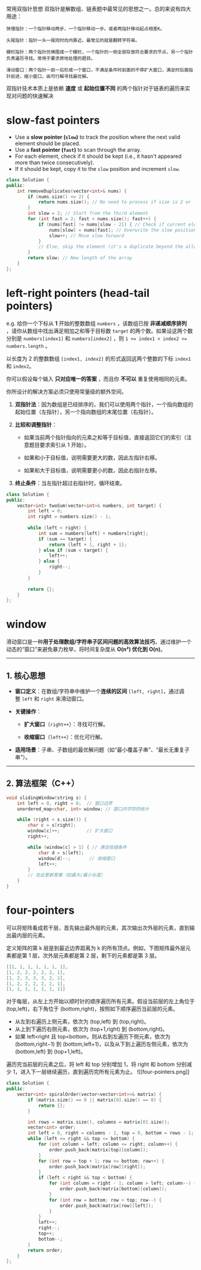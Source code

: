 常用双指针思想
双指针是解数组、链表题中最常见的思想之一。总的来说有四大用途：

	快慢指针：一个指针移动两步，一个指针移动一步。或者两指针移动起点相差K。
	
	头尾指针：指针一头一尾同时向内靠近。最常见的就是翻转字符串。
	
	栅栏指针：两个指针仿佛围成一个栅栏，一个指针的一侧全部存放符合要求的节点，另一个指针负责遍历寻找。常用于要求原地处理的题目。
	
	滑动窗口：两个指针一前一后形成一个窗口，不满足条件时前面的不停扩大窗口，满足时后面指针前进，缩小窗口，由可行解寻找最优解。
	
双指针技术本质上是依赖 **速度** 或 **起始位置不同** 的两个指针对于链表的遍历来实现对问题的快速解决
# slow-fast pointers
- Use a **slow pointer (`slow`)** to track the position where the next valid element should be placed.
- Use a **fast pointer (`fast`)** to scan through the array.
- For each element, check if it should be kept (i.e., it hasn't appeared more than twice consecutively).
- If it should be kept, copy it to the `slow` position and increment `slow`.

```cpp
class Solution {
public:
    int removeDuplicates(vector<int>& nums) {
        if (nums.size() <= 2) {
            return nums.size(); // No need to process if size is 2 or less
        }
        int slow = 2; // Start from the third element
        for (int fast = 2; fast < nums.size(); fast++) {
            if (nums[fast] != nums[slow - 2]) { // Check if current element can be kept
                nums[slow] = nums[fast]; // Overwrite the slow position
                slow++; // Move slow forward
            }
            // Else, skip the element (it's a duplicate beyond the allowed two)
        }
        return slow; // New length of the array
    }
};
```

# left-right pointers (head-tail pointers)
e.g.
给你一个下标从 **1** 开始的整数数组 `numbers` ，该数组已按 **非递减顺序排列**  ，请你从数组中找出满足相加之和等于目标数 `target` 的两个数。如果设这两个数分别是 `numbers[index1]` 和 `numbers[index2]` ，则 `1 <= index1 < index2 <= numbers.length` 。

以长度为 2 的整数数组 `[index1, index2]` 的形式返回这两个整数的下标 `index1` 和 `index2`。

你可以假设每个输入 **只对应唯一的答案** ，而且你 **不可以** 重复使用相同的元素。

你所设计的解决方案必须只使用常量级的额外空间。

1. **双指针法**：因为数组是已经排序的，我们可以使用两个指针，一个指向数组的起始位置（左指针），另一个指向数组的末尾位置（右指针）。
    
2. **比较和调整指针**：
    
    - 如果当前两个指针指向的元素之和等于目标值，直接返回它们的索引（注意题目要求索引从 1 开始）。
        
    - 如果和小于目标值，说明需要更大的数，因此左指针右移。
        
    - 如果和大于目标值，说明需要更小的数，因此右指针左移。
        
3. **终止条件**：当左指针超过右指针时，循环结束。
```cpp
class Solution {
public:
    vector<int> twoSum(vector<int>& numbers, int target) {
        int left = 0;
        int right = numbers.size() - 1;
        
        while (left < right) {
            int sum = numbers[left] + numbers[right];
            if (sum == target) {
                return {left + 1, right + 1};
            } else if (sum < target) {
                left++;
            } else {
                right--;
            }
        }
        
        return {};
    }
};
```

# window

滑动窗口是一种**用于处理数组/字符串子区间问题的高效算法技巧**，通过维护一个动态的“窗口”来避免暴力枚举，将时间复杂度从 **O(n²) 优化到 O(n)**。

---

## **1. 核心思想**

- **窗口定义**：在数组/字符串中维护一个**连续的区间** `[left, right]`，通过调整 `left` 和 `right` 来滑动窗口。
    
- **关键操作**：
    
    - **扩大窗口**（`right++`）：寻找可行解。
        
    - **收缩窗口**（`left++`）：优化可行解。
        
- **适用场景**：子串、子数组的最优解问题（如“最小覆盖子串”、“最长无重复子串”）。
    

---

## **2. 算法框架（C++）**
```cpp
void slidingWindow(string s) {
    int left = 0, right = 0;  // 窗口边界
    unordered_map<char, int> window; // 窗口内字符的统计

    while (right < s.size()) {
        char c = s[right];
        window[c]++;          // 扩大窗口
        right++;

        while (window[c] > 1) { // 满足收缩条件
            char d = s[left];
            window[d]--;       // 收缩窗口
            left++;
        }
        // 在此更新答案（如最大/最小长度）
    }
}
```

# four-pointers
可以将矩阵看成若干层，首先输出最外层的元素，其次输出次外层的元素，直到输出最内层的元素。

定义矩阵的第 k 层是到最近边界距离为 k 的所有顶点。例如，下图矩阵最外层元素都是第 1 层，次外层元素都是第 2 层，剩下的元素都是第 3 层。

```cpp
[[1, 1, 1, 1, 1, 1, 1], 
[1, 2, 2, 2, 2, 2, 1], 
[1, 2, 3, 3, 3, 2, 1], 
[1, 2, 2, 2, 2, 2, 1], 
[1, 1, 1, 1, 1, 1, 1]]
```

对于每层，从左上方开始以顺时针的顺序遍历所有元素。假设当前层的左上角位于 (top,left)，右下角位于 (bottom,right)，按照如下顺序遍历当前层的元素。

- 从左到右遍历上侧元素，依次为 (top,left) 到 (top,right)。
- 从上到下遍历右侧元素，依次为 (top+1,right) 到 (bottom,right)。
- 如果 left<right 且 top<bottom，则从右到左遍历下侧元素，依次为 (bottom,right−1) 到 (bottom,left+1)，以及从下到上遍历左侧元素，依次为 (bottom,left) 到 (top+1,left)。

遍历完当前层的元素之后，将 left 和 top 分别增加 1，将 right 和 bottom 分别减少 1，进入下一层继续遍历，直到遍历完所有元素为止。
![[four-pointers.png]]

```cpp
class Solution {
public:
    vector<int> spiralOrder(vector<vector<int>>& matrix) {
        if (matrix.size() == 0 || matrix[0].size() == 0) {
            return {};
        }

        int rows = matrix.size(), columns = matrix[0].size();
        vector<int> order;
        int left = 0, right = columns - 1, top = 0, bottom = rows - 1;
        while (left <= right && top <= bottom) {
            for (int column = left; column <= right; column++) {
                order.push_back(matrix[top][column]);
            }
            for (int row = top + 1; row <= bottom; row++) {
                order.push_back(matrix[row][right]);
            }
            if (left < right && top < bottom) {
                for (int column = right - 1; column > left; column--) {
                    order.push_back(matrix[bottom][column]);
                }
                for (int row = bottom; row > top; row--) {
                    order.push_back(matrix[row][left]);
                }
            }
            left++;
            right--;
            top++;
            bottom--;
        }
        return order;
    }
};

```